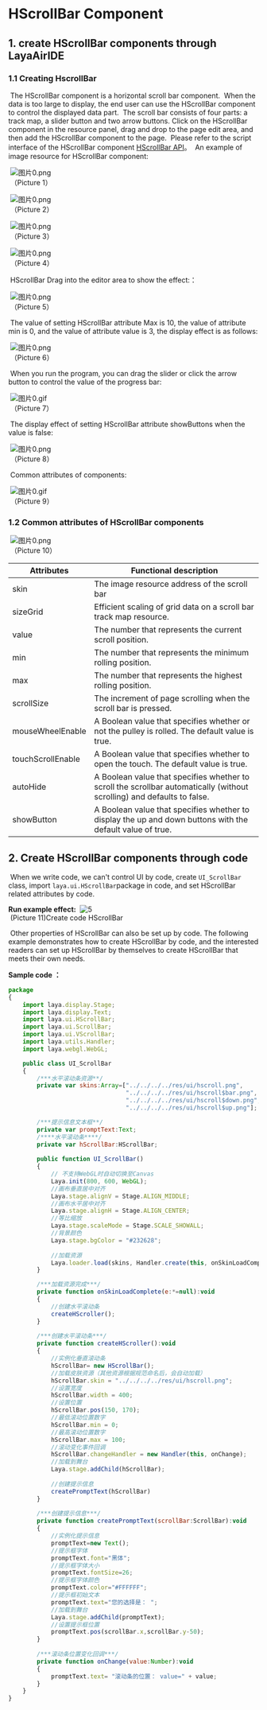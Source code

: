 # HScrollBar Component



##  1. create HScrollBar components through LayaAirIDE

###         1.1 Creating HscrollBar

​	The HScrollBar component is a horizontal scroll bar component.
​        When the data is too large to display, the end user can use the HScrollBar component to control the displayed data part.
​        The scroll bar consists of four parts: a track map, a slider button and two arrow buttons.
​        Click on the HScrollBar component in the resource panel, drag and drop to the page edit area, and then add the HScrollBar component to the page.
​        Please refer to the script interface of the HScrollBar component [HScrollBar API](http://layaair.ldc.layabox.com/api/index.html?category=Core&class=laya.ui.HScrollBar)。
​        An example of image resource for HScrollBar component:

​        ![图片0.png](img/1.png)<br/>
​    （Picture 1）

​        ![图片0.png](img/2.png)<br/>
​    （Picture 2）

​        ![图片0.png](img/3.png)<br/>
​    （Picture 3）

​        ![图片0.png](img/4.png)<br/>
​    （Picture 4）

​        HScrollBar Drag into the editor area to show the effect:：

​        ![图片0.png](img/5.png)<br/>
​    （Picture 5）

​        The value of setting HScrollBar attribute Max is 10, the value of attribute min is 0, and the value of attribute value is 3, the display effect is as follows:

​        ![图片0.png](img/6.png)<br/>
​    （Picture 6）

​        When you run the program, you can drag the slider or click the arrow button to control the value of the progress bar:

​        ![图片0.gif](gif/1.gif)<br/>
​    （Picture 7）

​        The display effect of setting HScrollBar attribute showButtons when the value is false:

​        ![图片0.png](img/7.png)<br/>
​    （Picture 8）

​        Common attributes of components:

​        ![图片0.gif](gif/2.gif)<br/>
​    （Picture 9）

 

### 1.2 Common attributes of HScrollBar components

​        ![图片0.png](img/8.png)<br/>
​    （Picture 10）

 

| **Attributes**            | **Functional description**                            |
| ----------------- | ----------------------------------- |
| skin              | The image resource address of the scroll bar                         |
| sizeGrid          | Efficient scaling of grid data on a scroll bar track map resource.          |
| value             | The number that represents the current scroll position.                        |
| min               | The number that represents the minimum rolling position.                        |
| max               | The number that represents the highest rolling position.                       |
| scrollSize        | The increment of page scrolling when the scroll bar is pressed.                |
| mouseWheelEnable  | A Boolean value that specifies whether or not the pulley is rolled. The default value is true.            |
| touchScrollEnable | A Boolean value that specifies whether to open the touch. The default value is true.            |
| autoHide          | A Boolean value that specifies whether to scroll the scrollbar automatically (without scrolling) and defaults to false. |
| showButton        | A Boolean value that specifies whether to display the up and down buttons with the default value of true.       |

 

## 2. Create HScrollBar components through code

​	When we write code, we can't control UI by code, create  `UI_ScrollBar` class, import `laya.ui.HScrollBar`package in code, and set HScrollBar related attributes by code.

**Run example effect:**
​	![5](gif/4.gif)<br/>
​	(Picture 11)Create code HScrollBar

​	Other properties of HScrollBar can also be set up by code. The following example demonstrates how to create HScrollBar by code, and the interested readers can set up HScrollBar by themselves to create HScrollBar that meets their own needs.

**Sample code ：**

```javascript
package
{
	import laya.display.Stage;
	import laya.display.Text;
	import laya.ui.HScrollBar;
	import laya.ui.ScrollBar;
	import laya.ui.VScrollBar;
	import laya.utils.Handler;
	import laya.webgl.WebGL;

	public class UI_ScrollBar
	{
		/***水平滚动条资源**/
		private var skins:Array=["../../../../res/ui/hscroll.png", 
							 	 "../../../../res/ui/hscroll$bar.png", 
								 "../../../../res/ui/hscroll$down.png",
								 "../../../../res/ui/hscroll$up.png"];

		/***提示信息文本框**/
		private var promptText:Text;		
		/****水平滚动条****/
		private var hScrollBar:HScrollBar;		
		
		public function UI_ScrollBar()
		{
			// 不支持WebGL时自动切换至Canvas
			Laya.init(800, 600, WebGL);
			//画布垂直居中对齐
			Laya.stage.alignV = Stage.ALIGN_MIDDLE;
			//画布水平居中对齐
			Laya.stage.alignH = Stage.ALIGN_CENTER;
			//等比缩放
			Laya.stage.scaleMode = Stage.SCALE_SHOWALL;
			//背景颜色
			Laya.stage.bgColor = "#232628";
			
			//加载资源
			Laya.loader.load(skins, Handler.create(this, onSkinLoadComplete));
		}

		/***加载资源完成***/
		private function onSkinLoadComplete(e:*=null):void
		{
			//创建水平滚动条
			createHScroller();
		}
		
		/***创建水平滚动条***/
		private function createHScroller():void 
		{
			//实例化垂直滚动条
			hScrollBar= new HScrollBar();
			//加载皮肤资源（其他资源根据规范命名后，会自动加载）
			hScrollBar.skin = "../../../../res/ui/hscroll.png";
			//设置宽度
			hScrollBar.width = 400;
			//设置位置
			hScrollBar.pos(150, 170);
			//最低滚动位置数字
			hScrollBar.min = 0;
			//最高滚动位置数字
			hScrollBar.max = 100;
			//滚动变化事件回调
			hScrollBar.changeHandler = new Handler(this, onChange);
			//加载到舞台
			Laya.stage.addChild(hScrollBar);
			
			//创建提示信息
			createPromptText(hScrollBar)
		}		
		
		/***创建提示信息***/
		private function createPromptText(scrollBar:ScrollBar):void
		{
			//实例化提示信息
			promptText=new Text();
			//提示框字体
			promptText.font="黑体";
			//提示框字体大小
			promptText.fontSize=26;
			//提示框字体颜色
			promptText.color="#FFFFFF";
			//提示框初始文本
			promptText.text="您的选择是： ";
			//加载到舞台
			Laya.stage.addChild(promptText);
			//设置提示框位置
			promptText.pos(scrollBar.x,scrollBar.y-50);
		}
		
		/***滚动条位置变化回调***/
		private function onChange(value:Number):void 
		{
			promptText.text= "滚动条的位置： value=" + value;
		}
	}
}
```

